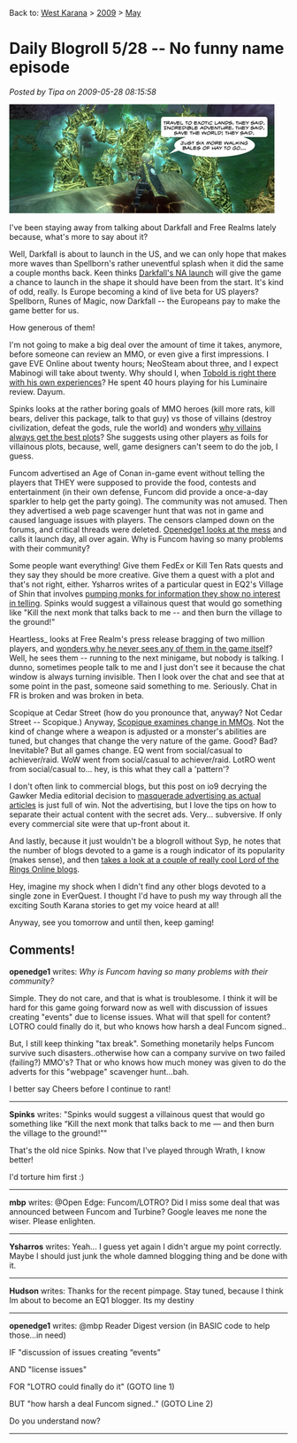 Back to: [West Karana](/posts/westkarana.md) > [2009](/posts/2009/westkarana.md) > [May](./westkarana.md)
# Daily Blogroll 5/28 -- No funny name episode

*Posted by Tipa on 2009-05-28 08:15:58*

![Making Hay](../../../uploads/2009/05/makinghay.jpg "Making Hay")

I've been staying away from talking about Darkfall and Free Realms lately because, what's more to say about it?

Well, Darkfall is about to launch in the US, and we can only hope that makes more waves than Spellborn's rather uneventful splash when it did the same a couple months back. Keen thinks [Darkfall's NA launch](http://www.keenandgraev.com/?p=2402) will give the game a chance to launch in the shape it should have been from the start. It's kind of odd, really. Is Europe becoming a kind of live beta for US players? Spellborn, Runes of Magic, now Darkfall -- the Europeans pay to make the game better for us.

How generous of them!

I'm not going to make a big deal over the amount of time it takes, anymore, before someone can review an MMO, or even give a first impressions. I gave EVE Online about twenty hours; NeoSteam about three, and I expect Mabinogi will take about twenty. Why should I, when [Tobold is right there with his own experiences](http://tobolds.blogspot.com/2009/05/how-much-time-do-you-need-to-play-game.html)? He spent 40 hours playing for his Luminaire review. Dayum.

Spinks looks at the rather boring goals of MMO heroes (kill more rats, kill bears, deliver this package, talk to that guy) vs those of villains (destroy civilization, defeat the gods, rule the world) and wonders [why villains always get the best plots](http://spinksville.wordpress.com/2009/05/28/why-do-villains-get-the-best-plots/)? She suggests using other players as foils for villainous plots, because, well, game designers can't seem to do the job, I guess.

Funcom advertised an Age of Conan in-game event without telling the players that THEY were supposed to provide the food, contests and entertainment (in their own defense, Funcom did provide a once-a-day sparkler to help get the party going). The community was not amused. Then they advertised a web page scavenger hunt that was not in game and caused language issues with players. The censors clamped down on the forums, and critical threads were deleted. [Openedge1 looks at the mess](http://simple-n-complex.blogspot.com/2009/05/age-of-conan-launch-day-blues-redux.html) and calls it launch day, all over again. Why is Funcom having so many problems with their community?

Some people want everything! Give them FedEx or Kill Ten Rats quests and they say they should be more creative. Give them a quest with a plot and that's not right, either. Ysharros writes of a particular quest in EQ2's Village of Shin that involves [pumping monks for information they show no interest in telling](http://stylishcorpse.wordpress.com/2009/05/27/quest-design-from-the-sublime-to-the-ridiculous/). Spinks would suggest a villainous quest that would go something like "Kill the next monk that talks back to me -- and then burn the village to the ground!"

Heartless\_ looks at Free Realm's press release bragging of two million players, and [wonders why he never sees any of them in the game itself](http://hgamer.blogspot.com/2009/05/free-realms-hits-2-million-none-could.html)? Well, he sees them -- running to the next minigame, but nobody is talking. I dunno, sometimes people talk to me and I just don't see it because the chat window is always turning invisible. Then I look over the chat and see that at some point in the past, someone said something to me. Seriously. Chat in FR is broken and was broken in beta.

Scopique at Cedar Street (how do you pronounce that, anyway? Not Cedar Street -- Scopique.) Anyway, [Scopique examines change in MMOs](http://www.cedarstreet.net/2009/05/same-as-it-ever-was.html). Not the kind of change where a weapon is adjusted or a monster's abilities are tuned, but changes that change the very nature of the game. Good? Bad? Inevitable? But all games change. EQ went from social/casual to achiever/raid. WoW went from social/casual to achiever/raid. LotRO went from social/casual to... hey, is this what they call a 'pattern'?

I don't often link to commercial blogs, but this post on io9 decrying the Gawker Media editorial decision to [masquerade advertising as actual articles](http://io9.com/5271559/vampires-are-not-real-and-blood-copy-is-not-a-real-blog) is just full of win. Not the advertising, but I love the tips on how to separate their actual content with the secret ads. Very... subversive. If only every commercial site were that up-front about it.

And lastly, because it just wouldn't be a blogroll without Syp, he notes that the number of blogs devoted to a game is a rough indicator of its popularity (makes sense), and then [takes a look at a couple of really cool Lord of the Rings Online blogs](http://biobreak.wordpress.com/2009/05/27/lotro-the-boggening-er-bloggening/). 

Hey, imagine my shock when I didn't find any other blogs devoted to a single zone in EverQuest. I thought I'd have to push my way through all the exciting South Karana stories to get my voice heard at all!

Anyway, see you tomorrow and until then, keep gaming!

## Comments!

**openedge1** writes: *Why is Funcom having so many problems with their community?*

Simple. They do not care, and that is what is troublesome. 
I think it will be hard for this game going forward now as well with discussion of issues creating "events" due to license issues. What will that spell for content? LOTRO could finally do it, but who knows how harsh a deal Funcom signed..

But, I still keep thinking "tax break". Something monetarily helps Funcom survive such disasters..otherwise how can a company survive on two failed (failing?) MMO's? That or who knows how much money was given to do the adverts for this "webpage" scavenger hunt...bah.

I better say Cheers before I continue to rant!

---

**Spinks** writes: "Spinks would suggest a villainous quest that would go something like “Kill the next monk that talks back to me — and then burn the village to the ground!”"

That's the old nice Spinks. Now that I've played through Wrath, I know better! 


I'd torture him first :)

---

**mbp** writes: @Open Edge: Funcom/LOTRO? Did I miss some deal that was announced between Funcom and Turbine? Google leaves me none the wiser. Please enlighten.

---

**Ysharros** writes: Yeah... I guess yet again I didn't argue my point correctly. Maybe I should just junk the whole damned blogging thing and be done with it.

---

**Hudson** writes: Thanks for the recent pimpage. Stay tuned, because I think Im about to become an EQ1 blogger. Its my destiny

---

**openedge1** writes: @mbp
Reader Digest version (in BASIC code to help those...in need)

IF "discussion of issues creating “events”

AND "license issues"

FOR "LOTRO could finally do it" (GOTO line 1)

BUT "how harsh a deal Funcom signed.." (GOTO Line 2)

Do you understand now?

---

